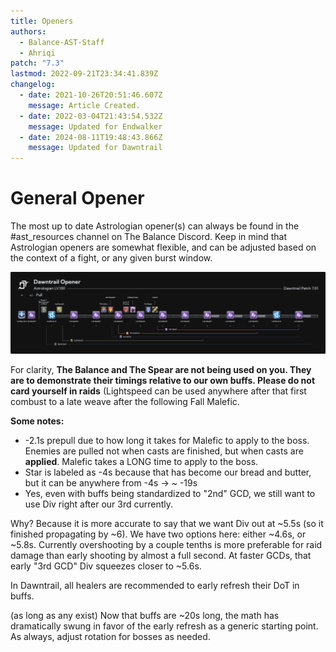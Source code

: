 ```yaml
---
title: Openers
authors:
  - Balance-AST-Staff
  - Ahriqi
patch: "7.3"
lastmod: 2022-09-21T23:34:41.839Z
changelog:
  - date: 2021-10-26T20:51:46.607Z
    message: Article Created.
  - date: 2022-03-04T21:43:54.532Z
    message: Updated for Endwalker
  - date: 2024-08-11T19:48:43.866Z
    message: Updated for Dawntrail
---
```

# General Opener

The most up to date Astrologian opener(s) can always be found in the #ast_resources channel on The Balance Discord. Keep in mind that Astrologian openers are somewhat flexible, and can be adjusted based on the context of a fight, or any given burst window.

![](https://github.com/Ahriqi/astbalanceimages/blob/main/Astrologian_Dawntrail_Opener_9.png?raw=true)

For clarity, **The Balance and The Spear are not being used on you. They are to demonstrate their timings relative to our own buffs. Please do not card yourself in raids** (Lightspeed can be used anywhere after that first combust to a late weave after the following Fall Malefic.

**Some notes:**

* \-2.1s prepull due to how long it takes for Malefic to apply to the boss. Enemies are pulled not when casts are finished, but when casts are **applied**. Malefic takes a LONG time to apply to the boss.
* Star is labeled as -4s because that has become our bread and butter, but it can be anywhere from -4s -> ~ -19s
* Yes, even with buffs being standardized to "2nd" GCD, we still want to use Div right after our 3rd currently.

Why? Because it is more accurate to say that we want Div out at \~5.5s (so it finished propagating by \~6). We have two options here: either \~4.6s, or \~5.8s. Currently overshooting by a couple tenths is more preferable for raid damage than early shooting by almost a full second. At faster GCDs, that early "3rd GCD" Div squeezes closer to ~5.6s.

In Dawntrail, all healers are recommended to early refresh their DoT in buffs.

(as long as any exist) Now that buffs are ~20s long, the math has dramatically swung in favor of the early refresh as a generic starting point. As always, adjust rotation for bosses as needed.
